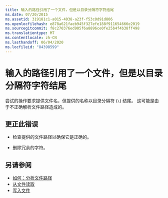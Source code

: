 ```yaml
---
title: 输入的路径引用了一个文件，但是以目录分隔符字符结尾
ms.date: 07/20/2015
ms.assetid: 319181c1-a015-4038-a23f-f53c0d91d806
ms.openlocfilehash: e878a621faeb945f327efe188f911654666e2019
ms.sourcegitcommit: f8c270376ed905f6a8896ce0fe25b4f4b38ff498
ms.translationtype: MT
ms.contentlocale: zh-CN
ms.lasthandoff: 06/04/2020
ms.locfileid: "84398599"
---
```

# <a name="the-input-path-refers-to-a-file-but-ends-with-a-directory-separator-character"></a>输入的路径引用了一个文件，但是以目录分隔符字符结尾
尝试的操作要求提供文件名，但提供的名称以目录分隔符 (`\`) 结尾。 这可能是由于不正确解析文件路径造成的。  
  
## <a name="to-correct-this-error"></a>更正此错误  
  
- 检查提供的文件路径以确保它是正确的。  
  
- 删除冗余的字符。  
  
## <a name="see-also"></a>另请参阅

- [如何：分析文件路径](../developing-apps/programming/drives-directories-files/how-to-parse-file-paths.md)
- [从文件读取](../developing-apps/programming/drives-directories-files/reading-from-files.md)
- [写入文件](../developing-apps/programming/drives-directories-files/writing-to-files.md)
